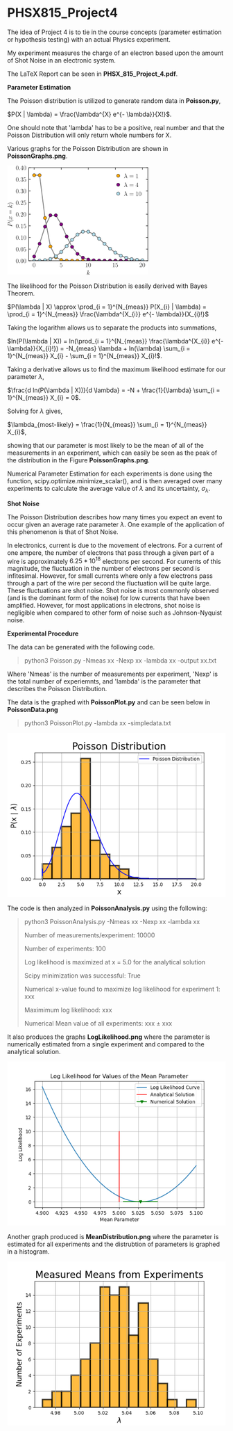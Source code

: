 # PHSX815_Project4

The idea of Project 4 is to tie in the course concepts (parameter estimation or hypothesis testing) with an actual Physics experiment.

My experiment measures the charge of an electron based upon the amount of Shot Noise in an electronic system.

The LaTeX Report can be seen in **PHSX_815_Project_4.pdf**.

**Parameter Estimation**

The Poisson distribution is utilized to generate random data in **Poisson.py**, 

$P(X | \lambda) = \frac{\lambda^{X} e^{- \lambda}}{X!}$.

One should note that 'lambda' has to be a positive, real number and that the Poisson Distribution will only return whole numbers for X. 

Various graphs for the Poisson Distribution are shown in **PoissonGraphs.png**.

![PoissonGraphs.png](https://github.com/DJDdawg/PHSX815_Project4/blob/main/PoissonGraphs.png)

The likelihood for the Poisson Distribution is easily derived with Bayes Theorem.

$P(\lambda | X) \approx \prod_{i = 1}^{N_{meas}} P(X_{i} | \lambda) = \prod_{i = 1}^{N_{meas}} \frac{\lambda^{X_{i}} e^{- \lambda}}{X_{i}!}$

Taking the logarithm allows us to separate the products into summations,

$ln(P(\lambda | X)) =  ln(\prod_{i = 1}^{N_{meas}} \frac{\lambda^{X_{i}} e^{- \lambda}}{X_{i}!}) = -N_{meas} \lambda + ln(\lambda) \sum_{i = 1}^{N_{meas}} X_{i} - \sum_{i = 1}^{N_{meas}} X_{i}!$.

Taking a derivative allows us to find the maximum likelihood estimate for our parameter $\lambda$, 

$\frac{d ln(P(\lambda | X))}{d \lambda} = -N + \frac{1}{\lambda} \sum_{i = 1}^{N_{meas}} X_{i} = 0$.

Solving for $\lambda$ gives,

$\lambda_{most-likely} = \frac{1}{N_{meas}} \sum_{i = 1}^{N_{meas}} X_{i}$,

showing that our parameter is most likely to be the mean of all of the measurements in an experiment, which can easily be seen as the peak of the distribution in the Figure **PoissonGraphs.png**.
 
Numerical Parameter Estimation for each experiments is done using the function, scipy.optimize.minimize_scalar(), and is then averaged over many experiments to calculate the average value of $\lambda$ and its uncertainty, $\sigma_{\lambda}$. 

**Shot Noise**

The Poisson Distribution describes how many times you expect an event to occur given an average rate parameter $\lambda$. One example of the application of this phenomenon is that of Shot Noise. 

In electronics, current is due to the movement of electrons. For a  current of one ampere, the number of electrons that pass through a given part of a wire is approximately $6.25 * 10^{18}$ electrons per second. For currents of this magnitude, the fluctuation in the number of electrons per second is infitesimal. However, for small currents where only a few electrons pass through a part of the wire per second the fluctuation will be quite large. These fluctuations are shot noise. Shot noise is most commonly observed (and is the dominant form of the noise) for low currents that have been amplified. However, for most applications in electrons, shot noise is negligible when compared to other form of noise such as Johnson-Nyquist noise. 

**Experimental Procedure**

The data can be generated with the following code.

>python3 Poisson.py -Nmeas xx -Nexp xx -lambda xx -output xx.txt

Where 'Nmeas' is the number of measurements per experiment, 'Nexp' is the total number of experiemnts, and 'lambda' is the parameter that describes the Poisson Distribution. 

The data is the graphed with **PoissonPlot.py** and can be seen below in **PoissonData.png**

>python3 PoissonPlot.py -lambda xx -simpledata.txt

![PoissonData.png](https://github.com/DJDdawg/PHSX815_Project4/blob/main/PoissonData.png)

The code is then analyzed in **PoissonAnalysis.py** using the following:

>python3 PoissonAnalysis.py -Nmeas xx -Nexp xx -lambda xx
>
>Number of measurements/experiment: 10000
>
>Number of experiments: 100
>
>Log likelihood is maximized at x = 5.0 for the analytical solution
>
>Scipy minimization was successful: True
>
>Numerical x-value found to maximize log likelihood for experiment 1: xxx
>
>Maximimum log likelihood: xxx
>
>Numerical Mean value of all experiments: xxx ± xxx

It also produces the graphs **LogLikelihood.png** where the parameter is numerically estimated from a single experiment and compared to the analytical solution.

![LogLikelihood.png](https://github.com/DJDdawg/PHSX815_Project4/blob/main/LogLikelihood.png)

Another graph produced is **MeanDistribution.png** where the parameter is estimated for all experiments and the distrubtion of parameters is graphed in a histogram. 

![MeanDistribution.png](https://github.com/DJDdawg/PHSX815_Project4/blob/main/MeanDistribution.png)
